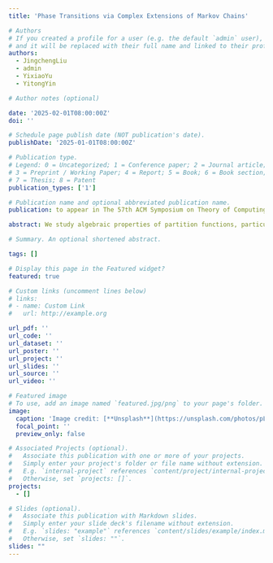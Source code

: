 ```yaml
---
title: 'Phase Transitions via Complex Extensions of Markov Chains'

# Authors
# If you created a profile for a user (e.g. the default `admin` user), write the username (folder name) here
# and it will be replaced with their full name and linked to their profile.
authors:
  - JingchengLiu
  - admin
  - YixiaoYu
  - YitongYin

# Author notes (optional)

date: '2025-02-01T08:00:00Z'
doi: ''

# Schedule page publish date (NOT publication's date).
publishDate: '2025-01-01T08:00:00Z'

# Publication type.
# Legend: 0 = Uncategorized; 1 = Conference paper; 2 = Journal article;
# 3 = Preprint / Working Paper; 4 = Report; 5 = Book; 6 = Book section;
# 7 = Thesis; 8 = Patent
publication_types: ['1']

# Publication name and optional abbreviated publication name.
publication: to appear in The 57th ACM Symposium on Theory of Computing (STOC 2025)

abstract: We study algebraic properties of partition functions, particularly the location of zeros, through the lens of rapidly mixing Markov chains. The classical Lee-Yang program initiated the study of phase transitions via locating complex zeros of partition functions. Markov chains, besides serving as algorithms, have also been used to model physical processes tending to equilibrium. In many scenarios, rapid mixing of Markov chains coincides with the absence of phase transitions (complex zeros). Prior works have shown that the absence of phase transitions implies rapid mixing of Markov chains. We reveal a converse connection by lifting probabilistic tools for the analysis of Markov chains to study complex zeros of partition functions. Our motivating example is the independence polynomial on k-uniform hypergraphs, where the best-known zero-free regime has been significantly lagging behind the regime where we have rapidly mixing Markov chains for the underlying hypergraph independent sets. Specifically, the Glauber dynamics is known to mix rapidly on independent sets in a $k$-uniform hypergraph of maximum degree $\Delta$ provided that $\Delta\leq 2^{k/2}$. On the other hand, the best-known zero-freeness around the point 1 of the independence polynomial on k-uniform hypergraphs requires $\Delta\leq 5$, the same bound as on a graph. By introducing a complex extension of Markov chains, we lift an existing percolation argument to the complex plane, and show that if $\Delta\leq 2^{k/2}$., the Markov chain converges in a complex neighborhood, and the independence polynomial itself does not vanish in the same neighborhood. In the same regime, our result also implies central limit theorems for the size of a uniformly random independent set, and deterministic approximation algorithms for the number of hypergraph independent sets of size k≤αn for some constant $\alpha$.

# Summary. An optional shortened abstract.

tags: []

# Display this page in the Featured widget?
featured: true

# Custom links (uncomment lines below)
# links:
# - name: Custom Link
#   url: http://example.org

url_pdf: ''
url_code: ''
url_dataset: ''
url_poster: ''
url_project: ''
url_slides: ''
url_source: ''
url_video: ''

# Featured image
# To use, add an image named `featured.jpg/png` to your page's folder.
image:
  caption: 'Image credit: [**Unsplash**](https://unsplash.com/photos/pLCdAaMFLTE)'
  focal_point: ''
  preview_only: false

# Associated Projects (optional).
#   Associate this publication with one or more of your projects.
#   Simply enter your project's folder or file name without extension.
#   E.g. `internal-project` references `content/project/internal-project/index.md`.
#   Otherwise, set `projects: []`.
projects:
  - []

# Slides (optional).
#   Associate this publication with Markdown slides.
#   Simply enter your slide deck's filename without extension.
#   E.g. `slides: "example"` references `content/slides/example/index.md`.
#   Otherwise, set `slides: ""`.
slides: ""
---
```


